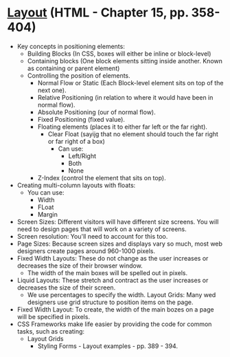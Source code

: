 # [Layout](http://htmlandcssbook.com/code-samples/chapter-15/) (HTML - Chapter 15, pp. 358-404)

- Key concepts in positioning elements:
  - Building Blocks (In CSS, boxes will either be inline or block-level)
  - Containing blocks (One block elements sitting inside another. Known as containing or parent element)
  - Controlling the position of elements.
    - Normal Flow or Static (Each Block-level element sits on top of the next one).
    - Relative Positioning (in relation to where it would have been in normal flow).
    - Absolute Positioning (our of normal flow).
    - Fixed Positioning (fixed value).
    - Floating elements (places it to either far left or the far right).
      - Clear Float (sayijg that no element should touch the far right or far right of a box)
        - Can use:
          - Left/Right
          - Both
          - None
    - Z-Index (control the element that sits on top).
- Creating multi-column layouts with floats:
  - You can use:
    - Width
    - FLoat
    - Margin
- Screen Sizes: Different visitors will have different size screens. You will need to design pages that will work on a variety of screens.
- Screen resolution: You'll need to account for this too.
- Page Sizes: Because screen sizes and displays vary so much, most web designers create pages around 960-1000 pixels.
- Fixed Width Layouts: These do not change as the user increases or decreases the size of their browser window.
  - The width of the main boxes will be spelled out in pixels.
- Liquid Layouts: These stretch and contract as the user increases or decreases the size of their screen.
  - We use percentages to specify the width.
    Layout Grids: Many wed designers use grid structure to position items on the page.
- Fixed Width Layout: To create, the width of the main bozes on a page will be specified in pixels.
- CSS Frameworks make life easier by providing the code for common tasks, such as creating:
  - Layout Grids
    - Styling Forms - Layout examples - pp. 389 - 394.
